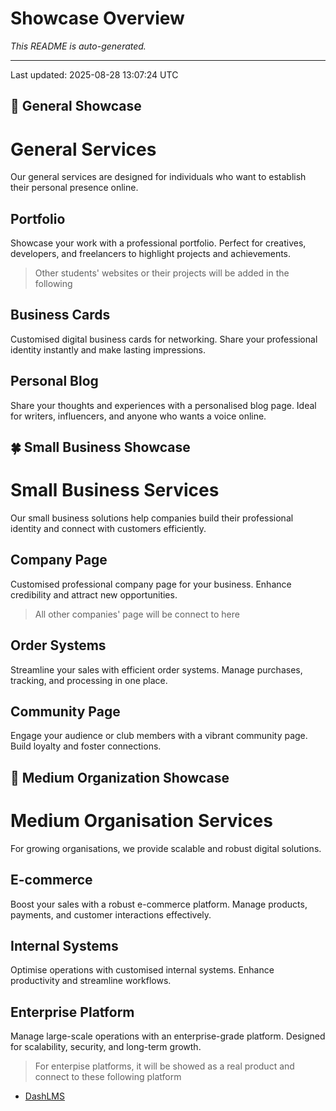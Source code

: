 # Showcase Overview

_This README is auto-generated._

---

Last updated: 2025-08-28 13:07:24 UTC

## 💎 General Showcase

# General Services

Our general services are designed for individuals who want to establish their personal presence online.

## Portfolio
Showcase your work with a professional portfolio. Perfect for creatives, developers, and freelancers to highlight projects and achievements.

> Other students' websites or their projects will be added in the following

## Business Cards
Customised digital business cards for networking. Share your professional identity instantly and make lasting impressions.

## Personal Blog
Share your thoughts and experiences with a personalised blog page. Ideal for writers, influencers, and anyone who wants a voice online.

## 🍀 Small Business Showcase

# Small Business Services

Our small business solutions help companies build their professional identity and connect with customers efficiently.

## Company Page
Customised professional company page for your business. Enhance credibility and attract new opportunities.

> All other companies' page will be connect to here

## Order Systems
Streamline your sales with efficient order systems. Manage purchases, tracking, and processing in one place.

## Community Page
Engage your audience or club members with a vibrant community page. Build loyalty and foster connections.

## 🎉 Medium Organization Showcase

# Medium Organisation Services

For growing organisations, we provide scalable and robust digital solutions.

## E-commerce
Boost your sales with a robust e-commerce platform. Manage products, payments, and customer interactions effectively.

## Internal Systems
Optimise operations with customised internal systems. Enhance productivity and streamline workflows.

## Enterprise Platform
Manage large-scale operations with an enterprise-grade platform. Designed for scalability, security, and long-term growth.

> For enterpise platforms, it will be showed as a real product and connect to these following platform

- [DashLMS](https://dashlms.com/)

